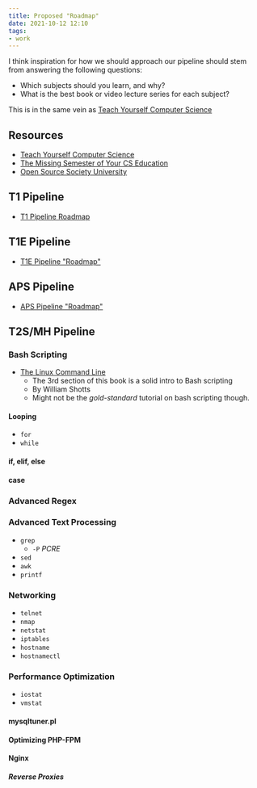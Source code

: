 ```yaml
---
title: Proposed "Roadmap"
date: 2021-10-12 12:10
tags:
- work
---
```


I think inspiration for how we should approach our pipeline should stem from
answering the following questions:

* Which subjects should you learn, and why?
* What is the best book or video lecture series for each subject?

This is in the same vein as [Teach Yourself Computer Science](https://teachyourselfcs.com/)

## Resources

* [Teach Yourself Computer Science](https://teachyourselfcs.com/)
* [The Missing Semester of Your CS Education](https://missing.csail.mit.edu/)
* [Open Source Society University](https://github.com/ossu/computer-science)

## T1 Pipeline 

* [T1 Pipeline Roadmap](20211231172934-t1-pipeline-roadmap.md)

## T1E Pipeline

* [T1E Pipeline "Roadmap"](20211105151002-t1e-pipeline-roadmap.md)

## APS Pipeline

* [APS Pipeline "Roadmap"](20211105151202-aps-pipeline-roadmap.md)

## T2S/MH Pipeline

### Bash Scripting

* [The Linux Command Line](https://www.linuxcommand.org/tlcl.php)
  + The 3rd section of this book is a solid intro to Bash scripting 
  + By William Shotts
  + Might not be the _gold-standard_ tutorial on bash scripting though.

#### Looping

* `for`
* `while`

#### if, elif, else

#### case

### Advanced Regex

### Advanced Text Processing

* `grep`
  + `-P` _PCRE_
* `sed`
* `awk`
* `printf`

### Networking

* `telnet`
* `nmap`
* `netstat`
* `iptables`
* `hostname`
* `hostnamectl`

### Performance Optimization

* `iostat`
* `vmstat`

#### mysqltuner.pl

#### Optimizing PHP-FPM

#### Nginx

##### Reverse Proxies

